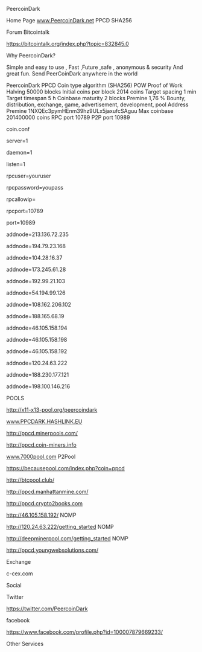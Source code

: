 ﻿PeercoinDark

Home Page
www.PeercoinDark.net PPCD SHA256

Forum Bitcointalk

https://bitcointalk.org/index.php?topic=832845.0

Why PeercoinDark?

Simple and easy to use , Fast ,Future ,safe , anonymous & security
And great fun. 
Send PeerCoinDark 
anywhere in the world


PeercoinDark PPCD
Coin type algorithm (SHA256)
POW Proof of Work
Halving 50000 blocks
Initial coins per block 2014 coins
Target spacing 1 min
Target timespan 5 h
Coinbase maturity 2 blocks
Premine 1,76 %
Bounty, distribution, exchange, game, advertisement, development, pool
Address Premine 1NXQEc3pymHEnm39hz9ULx5jaxufcSAguu
Max coinbase 201400000 coins
RPC port 10789
P2P port 10989

coin.conf

server=1

daemon=1

listen=1

rpcuser=youruser

rpcpassword=youpass

rpcallowip=

rpcport=10789

port=10989

addnode=213.136.72.235

addnode=194.79.23.168

addnode=104.28.16.37

addnode=173.245.61.28

addnode=192.99.21.103

addnode=54.194.99.126

addnode=108.162.206.102

addnode=188.165.68.19

addnode=46.105.158.194

addnode=46.105.158.198

addnode=46.105.158.192

addnode=120.24.63.222

addnode=188.230.177.121

addnode=198.100.146.216

POOLS

http://x11-x13-pool.org/peercoindark

www.PPCDARK.HASHLINK.EU

http://ppcd.minerpools.com/

http://ppcd.coin-miners.info

www.7000pool.com P2Pool

https://becausepool.com/index.php?coin=ppcd

http://btcpool.club/

http://ppcd.manhattanmine.com/

http://ppcd.crypto2books.com

http://46.105.158.192/ NOMP

http://120.24.63.222/getting_started NOMP

http://deepminerpool.com/getting_started NOMP

http://ppcd.youngwebsolutions.com/

Exchange 

c-cex.com

Social

Twitter

https://twitter.com/PeercoinDark

facebook

https://www.facebook.com/profile.php?id=100007879669233/

Other Services
